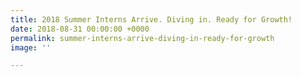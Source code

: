 ```yaml
---
title: 2018 Summer Interns Arrive. Diving in. Ready for Growth!
date: 2018-08-31 00:00:00 +0000
permalink: summer-interns-arrive-diving-in-ready-for-growth
image: ''

---
```

